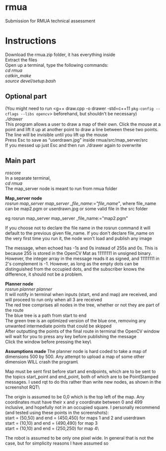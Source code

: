 # rmua
Submission for RMUA technical assessment
# Instructions
Download the rmua.zip folder, it has everything inside\
Extract the files\
Open up a terminal, type the following commands:\
*cd rmua*\
*catkin_make*\
*source devel/setup.bash*
## Optional part
(You might need to run <g++ draw.cpp -o drawer -std=c++11 `pkg-config --cflags --libs opencv`> beforehand, but shouldn't be necessary)\
*./drawer*\
This program allows a user to draw a map of their own. Click the mouse at a point and lift it up at another point to draw a line between these two points. The line will be invisible until you lift up the mouse \
Press Esc to save as “userdrawn.jpg” inside rmua/src/map_server/src \
If you messed up just Esc and then run ./drawer again to overwrite

## Main part
*roscore*\
In a separate terminal, \
*cd rmua*\
The map_server node is meant to run from rmua folder

**Map_server node**\
*rosrun map_server map_server _file_name:="file_name"*, where file_name can be map2.pgm or userdrawn.jpg or some valid file in the src folder

eg rosrun map_server map_server _file_name:="map2.pgm"

If you choose not to declare the file name in the rosrun command it will default to the previous given file_name. If you don't declare file_name on the very first time you run it, the node won't load and publish any image

The message, when echoed has -1s and 0s instead of 255s and 0s. This is because 255 is stored in the OpenCV Mat as 11111111 in unsigned binary. However, the integer array in the message reads it as signed, and 11111111 in 2's complement is -1. However, as long as the empty dots can be distinguished from the occupied dots, and the subscriber knows the difference, it should not be a problem.

**Planner node**\
*rosrun planner planner*\
It will notify in terminal when inputs (start, end and map) are received, and will proceed to run only when all 3 are received\
The red tree comprises all nodes in the tree, whether or not they are part of the route\
The blue tree is a path from start to end\
The green tree is an optimized version of the blue one, removing any unwanted intermediate points that could be skipped\
After outputting the points of the final route in terminal the OpenCV window will wait for you to press any key before publishing the message\
Click the window before pressing the key\

**Assumptions made**
The planner node is hard coded to take a map of dimensions 500 by 500. Any attempt to upload a map of some other dimension WILL crash the program\

Map must be sent first before start and endpoints, which are to be sent to the topics start_point and end_point, both of which are to be PointStamped messages. I used rqt to do this rather than write new nodes, as shown in the screenshot RQT\

The origin is assumed to be 0,0 which is the top left of the map. Any coordinates must have their x and y coordinate between 0 and 499 inclusive, and hopefully not in an occupied square. I personally recommend (and tested using these points in the screenshots):\
start = (50,50) and end = (450,450) for maps 1 and 2 and userdrawn\
start = (10,10) and end = (490,490) for map 3\
start = (10,10) and end = (250,250) for map 4\

The robot is assumed to be only one pixel wide. In general that is not the case, but for simplicity reasons I have assumed so
